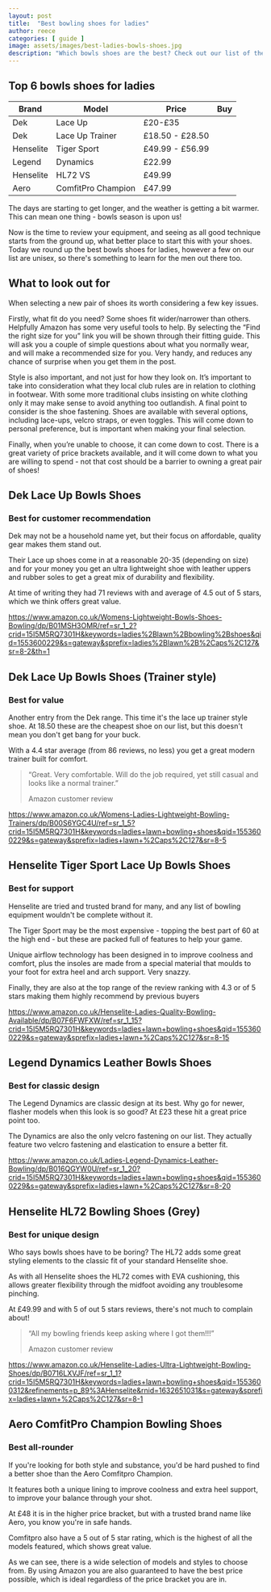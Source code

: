 ```yaml
---
layout: post
title:  "Best bowling shoes for ladies"
author: reece
categories: [ guide ]
image: assets/images/best-ladies-bowls-shoes.jpg
description: "Which bowls shoes are the best? Check out our list of the 6 best available. Which lawn bowls shoes will be rated best?"
---
```

## Top 6 bowls shoes for ladies

<div class="overview">
  
| Brand  | Model  | Price  | Buy  |
|---|---|---|---|
| Dek  | Lace Up  | £20-£35  |   |
| Dek  | Lace Up Trainer  | £18.50 - £28.50  |   |
| Henselite  |  Tiger Sport | £49.99 - £56.99  |   |
| Legend  | Dynamics  | £22.99  |   |
| Henselite  |  HL72 VS | £49.99  |   |
| Aero  | ComfitPro Champion  | £47.99  |   |

</div>

The days are starting to get longer, and the weather is getting a bit warmer. This can mean one thing - bowls season is upon us!

Now is the time to review your equipment, and seeing as all good technique starts from the ground up, what better place to start this  with your shoes. Today we round up the best bowls shoes for ladies, however a few on our list are unisex, so there's something to learn for the men out there too.

## What to look out for
When selecting a new pair of shoes its worth considering a few key issues.

Firstly, what fit do you need? Some shoes fit wider/narrower than others. Helpfully Amazon has some very useful tools to help. By selecting the “Find the right size for you” link you will be shown through their fitting guide. This will ask you a couple of simple questions about what you normally wear, and will make a recommended size for you. Very handy, and reduces any chance of surprise when you get them in the post.

Style is also important, and not just for how they look on. It’s important to take into consideration what they local club rules are in relation to clothing in footwear. With some more traditional clubs insisting on white clothing only it may make sense to avoid anything too outlandish. A final point to consider is the shoe fastening. Shoes are available with several options, including lace-ups, velcro straps, or even toggles. This will come down to personal preference, but is important when making your final selection.

Finally, when you’re unable to choose, it can come down to cost. There is a great variety of price brackets available, and it will come down to what you are willing to spend - not that cost should be a barrier to owning a great pair of shoes!

## Dek Lace Up Bowls Shoes
### Best for customer recommendation

Dek may not be a household name yet, but their focus on affordable, quality gear makes them stand out.

Their Lace up shoes come in at a reasonable 20-35 (depending on size) and for your money you get an ultra lightweight shoe with leather uppers and rubber soles to get a great mix of durability and flexibility.

At time of writing they had 71 reviews with and average of 4.5 out of 5 stars, which we think offers great value.

https://www.amazon.co.uk/Womens-Lightweight-Bowls-Shoes-Bowling/dp/B01MSH3OMR/ref=sr_1_2?crid=15I5M5RQ7301H&keywords=ladies%2Blawn%2Bbowling%2Bshoes&qid=1553600229&s=gateway&sprefix=ladies%2Blawn%2B%2Caps%2C127&sr=8-2&th=1

## Dek Lace Up Bowls Shoes (Trainer style)
### Best for value

Another entry from the Dek range. This time it's the lace up trainer style shoe. At 18.50 these are the cheapest shoe on our list, but this doesn't mean you don't get bang for your buck.

With a 4.4 star average (from 86 reviews, no less) you get a great modern trainer built for comfort.

> “Great. Very comfortable. Will do the job required, yet still casual and looks like a normal trainer.”
>
> Amazon customer review

https://www.amazon.co.uk/Womens-Ladies-Lightweight-Bowling-Trainers/dp/B00S6YGC4U/ref=sr_1_5?crid=15I5M5RQ7301H&keywords=ladies+lawn+bowling+shoes&qid=1553600229&s=gateway&sprefix=ladies+lawn+%2Caps%2C127&sr=8-5

## Henselite Tiger Sport Lace Up Bowls Shoes
### Best for support

Henselite are tried and trusted brand for many, and any list of bowling equipment wouldn't be complete without it.

The Tiger Sport may be the most expensive - topping the best part of 60 at the high end - but these are packed full of features to help your game.

Unique airflow technology has been designed in to improve coolness and comfort, plus the insoles are made from a special material that moulds to your foot for extra heel and arch support. Very snazzy.

Finally, they are also at the top range of the review ranking with 4.3 or of 5 stars making them highly recommend by previous buyers

https://www.amazon.co.uk/Henselite-Ladies-Quality-Bowling-Available/dp/B07F6FWFXW/ref=sr_1_15?crid=15I5M5RQ7301H&keywords=ladies+lawn+bowling+shoes&qid=1553600229&s=gateway&sprefix=ladies+lawn+%2Caps%2C127&sr=8-15

## Legend Dynamics Leather Bowls Shoes
### Best for classic design

The Legend Dynamics are classic design at its best. Why go for newer, flasher models when this look is so good? At £23 these hit a great price point too.

The Dynamics are also the only velcro fastening on our list. They actually feature two velcro fastening and elastication to ensure a better fit.


https://www.amazon.co.uk/Ladies-Legend-Dynamics-Leather-Bowling/dp/B016QGYW0U/ref=sr_1_20?crid=15I5M5RQ7301H&keywords=ladies+lawn+bowling+shoes&qid=1553600229&s=gateway&sprefix=ladies+lawn+%2Caps%2C127&sr=8-20

## Henselite HL72 Bowling Shoes (Grey)
### Best for unique design

Who says bowls shoes have to be boring? The HL72 adds some great styling elements to the classic fit of your standard Henselite shoe.

As with all Henselite shoes the HL72 comes with EVA cushioning, this allows greater flexibility through the midfoot avoiding any troublesome pinching.

At £49.99 and with 5 of out 5 stars reviews, there's not much to complain about!


> “All my bowling friends keep asking where I got them!!!”
>
> Amazon customer review


https://www.amazon.co.uk/Henselite-Ladies-Ultra-Lightweight-Bowling-Shoes/dp/B0716LXVJF/ref=sr_1_1?crid=15I5M5RQ7301H&keywords=ladies+lawn+bowling+shoes&qid=1553600312&refinements=p_89%3AHenselite&rnid=1632651031&s=gateway&sprefix=ladies+lawn+%2Caps%2C127&sr=8-1

## Aero ComfitPro Champion Bowling Shoes
### Best all-rounder

If you're looking for both style and substance, you'd be hard pushed to find a better shoe than the Aero Comfitpro Champion.

It features both a unique lining to improve coolness and extra heel support, to improve your balance through your shot.

At £48 it is in the higher price bracket, but with a trusted brand name like Aero, you know you're in safe hands.

Comfitpro also have a 5 out of 5 star rating, which is the highest of all the models featured, which shows great value.


As we can see, there is a wide selection of models and styles to choose from. By using Amazon you are also guaranteed to have the best price possible, which is ideal regardless of the price bracket you are in.
